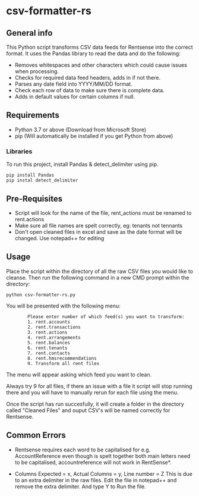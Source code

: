 # csv-formatter-rs

## General info

This Python script transforms CSV data feeds for Rentsense into the correct format.
It uses the Pandas library to read the data and do the following:

* Removes whitespaces and other characters which could cause issues when processing.
* Checks for required data feed headers, adds in if not there.
* Parses any date field into YYYY/MM/DD format.
* Check each row of data to make sure there is complete data.
* Adds in default values for certain columns if null.

## Requirements

* Python 3.7 or above (Download from Microsoft Store)
* pip (Will automatically be installed if you get Python from above)

### Libraries

To run this project, install Pandas & detect_delimiter using pip.
```
pip install Pandas
pip instal detect_delimiter
```

## Pre-Requisites

* Script will look for the name of the file, rent_actions must be renamed to rent.actions
* Make sure all file names are spelt correctly, eg: tenants not tennants
* Don't open cleaned files in excel and save as the date format will be changed. Use notepad++ for editing

## Usage

Place the script within the directory of all the raw CSV files you would like to cleanse.
Then run the following command in a new CMD prompt within the directory:
```
python csv-formatter-rs.py
```
You will be presented with the following menu: 

```
        Please enter number of which feed(s) you want to transform:
        1. rent.accounts
        2. rent.transactions
        3. rent.actions
        4. rent.arrangements
        5. rent.balances
        6. rent.tenants
        7. rent.contacts
        8. rent.hmsrecommendations
        9. Transform all rent files
```
The menu will appear asking which feed you want to clean.

Always try 9 for all files, if there an issue with a file it script will stop running there and you will have to manually rerun for each file using the menu.

Once the script has run succesfully, it will create a folder in the directory called "Cleaned Files" and ouput CSV's will be named correctly for Rentsense. 

## Common Errors

* Rentsense requires each word to be capitalised for e.g. AccountReference even though is spelt together both main letters need to be capitalised, accountreference will not work in RentSense*.

* Columns Expected = x, Actual Columns = y, Line number = Z
	This is due to an extra delimiter in the raw files. Edit the file in notepad++ and remove the extra delimiter. And type Y to Run the file. 

